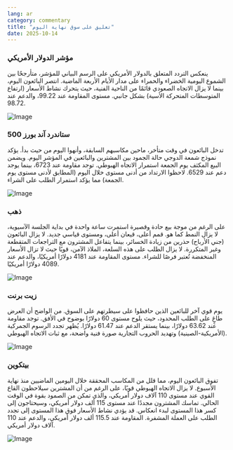 ```yaml
---
lang: ar
category: commentary
title: "تعليق على سوق نهاية اليوم"
date: 2025-10-14
---
```


### مؤشر الدولار الأمريكي

ينعكس التردد المتعلق بالدولار الأمريكي على الرسم البياني للمؤشر، متأرجحًا بين الشموع اليومية الخضراء والحمراء على مدار الأيام الأربعة الماضية. انتصر البائعون اليوم، بينما لا يزال الاتجاه الصعودي قائمًا من الناحية الفنية، حيث يتحرك نشاط الأسعار (ارتفاع المتوسطات المتحركة الأسية) بشكل جانبي. مستوى المقاومة عند 99.22، والدعم عند 98.72.

![Image](https://markleighedu.github.io/img/Oct-2025/14-Oct-2025/usdindex.jpg)

### ستاندرد آند بورز 500

تدخل البائعون في وقت متأخر، ماحين مكاسبهم السابقة، وأنهوا اليوم من حيث بدأ. يؤكد نموذج شمعة الدوجي حالة الجمود بين المشترين والبائعين في المؤشر اليوم. ويضمن البيع المكثف يوم الجمعة استمرار الاتجاه الهبوطي. توجد مقاومة عند 6723، بينما يوجد دعم عند 6529. لاحظوا الارتداد من أدنى مستوى خلال اليوم (المطابق لأدنى مستوى يوم الجمعة) مما يؤكد استمرار الطلب على الشراء.

![Image](https://markleighedu.github.io/img/Oct-2025/14-Oct-2025/sp500.jpg)

### ذهب

على الرغم من موجة بيع حادة وقصيرة استمرت ساعة واحدة في بداية الجلسة الآسيوية، لا يزال النمط كما هو. قمم أعلى، قيعان أعلى، ومستوى قياسي جديد. لا يزال البائعون (جني الأرباح) حذرين من زيادة الخسائر، بينما يتفاعل المشترون مع التراجعات المتقطعة وغير المتكررة. لا يزال الطلب على هذه السلعة، الملاذ الآمن، قويًا حيث لا تزال الأسعار المنخفضة تُعتبر فرصًا للشراء. مستوى المقاومة عند 4181 دولارًا أمريكيًا، والدعم عند 4089 دولارًا أمريكيًا.

![Image](https://markleighedu.github.io/img/Oct-2025/14-Oct-2025/gold.jpg)

### زيت برنت

يوم قوي آخر للبائعين الذين حافظوا على سيطرتهم على السوق. من الواضح أن العرض طاغٍ على الطلب المحدود، حيث يلوح مستوى 60 دولارًا بوضوح في الأفق. توجد مقاومة عند 63.62 دولارًا، بينما يستقر الدعم عند 61.47 دولارًا. يُظهر تجدد الرسوم الجمركية (الأمريكية-الصينية) وتهديد الحروب التجارية صورة فنية واضحة، مع ثبات الاتجاه الهبوطي.

![Image](https://markleighedu.github.io/img/Oct-2025/14-Oct-2025/brentoil.jpg)

### بيتكوين

تفوق البائعون اليوم، مما قلل من المكاسب المحققة خلال اليومين الماضيين منذ نهاية الأسبوع. لا يزال الاتجاه الهبوطي قويًا، على الرغم من أن المشترين سيلاحظون القاع القوي عند مستوى 110 آلاف دولار أمريكي، والذي تمكن من الصمود بقوة في الوقت الحالي. تماسك المشترون مجددًا عند مستوى 115 ألف دولار أمريكي، وسيحتاجون إلى كسر هذا المستوى لبدء انعكاس. قد يؤدي نشاط الأسعار فوق هذا المستوى إلى تجدد الطلب على العملة المشفرة. المقاومة عند 115.5 ألف دولار أمريكي، والدعم عند 110 آلاف دولار أمريكي.

![Image](https://markleighedu.github.io/img/Oct-2025/14-Oct-2025/bitcoin.jpg)

